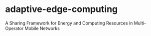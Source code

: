 # adaptive-edge-computing
A Sharing Framework for Energy and Computing Resources in Multi-Operator Mobile Networks
